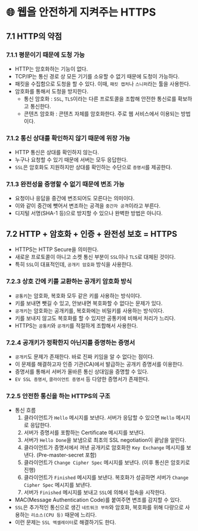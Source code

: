 # 🌐 웹을 안전하게 지켜주는 HTTPS
## 7.1 HTTP의 약점
### 7.1.1 평문이기 때문에 도청 가능
- HTTP는 암호화하는 기능이 없다.
- TCP/IP는 통신 경로 상 모든 기기를 소유할 수 없기 때문에 도청이 가능하다.
- 패킷을 수집함으로 도청을 할 수 있다. 이때, `패킷 캡처`나 `스니퍼`라는 툴을 사용한다.
- 암호화를 통해서 도청을 방지한다. 
  - 통신 암호화 : `SSL`, `TLS`이라는 다른 프로토콜을 조합해 안전한 통신로를 확보하고 통신한다.
  - 콘텐츠 암호화 : 콘텐츠 자체를 암호화한다. 주로 웹 서비스에서 이용되는 방법이다.
### 7.1.2 통신 상대를 확인하지 않기 때문에 위장 가능
- HTTP 통신은 상대를 확인하지 않는다. 
- 누구나 요청할 수 있기 때문에 서버는 모두 응답한다.
- `SSL`은 암호화도 지원하지만 상대를 확인하는 수단으로 `증명서`를 제공한다.
### 7.1.3 완전성을 증명할 수 없기 때문에 변조 가능
- 요청이나 응답을 중간에 변조되어도 모른다는 의미이다.
- 이와 같이 중간에 뺏어서 변조하는 공격을 `중간자 공격`이라고 부른다.
- 디지털 서명(SHA-1 등)으로 방지할 수 있으나 완벽한 방법은 아니다.

## 7.2 HTTP + 암호화 + 인증 + 완전성 보호 = HTTPS
- HTTPS는 HTTP Secure을 의미한다.
- 새로운 프로토콜이 아니고 소켓 통신 부분이 `SSL`이나 `TLS`로 대체된 것이다.
- 특히 `SSL`이 대표적인데, `공개키 암호화` 방식을 사용한다.
### 7.2.3 상호 간에 키를 교환하는 공개키 암호화 방식
- `공통키`는 암호화, 복호화 모두 같은 키를 사용하는 방식이다.
- 키를 보내면 뺏길 수 있고, 안보내면 복호화할 수 없다는 문제가 있다.
- `공개키`는 암호화는 공개키를, 복호화에는 비밀키를 사용하는 방식이다.
- 키를 보내지 않고도 복호화를 할 수 있지만 공통키에 비해서 처리가 느리다.
- HTTPS는 `공통키`와 `공개키`를 적절하게 조합해서 사용한다.
### 7.2.4 공개키가 정확한지 아닌지를 증명하는 증명서
- `공개키`도 문제가 존재한다. 바로 진짜 키임을 알 수 없다는 점이다.
- 이 문제를 해결하고자 인증 기관(CA)에서 발급하는 공개키 증명서를 이용한다.
- 증명서를 통해서 서버가 올바른 통신 상대임을 증명할 수 있다.
- `EV SSL 증명서`, `클라이언트 증명서` 등 다양한 증명서가 존재한다.
### 7.2.5 안전한 통신을 하는 HTTPS의 구조
- 통신 흐름
  1. 클라이언트가 `Hello` 메시지를 보낸다. 서버가 응답할 수 있으면 `Hello` 메시지로 응답한다.
  2. 서버가 증명서를 포함하는 Certificate 메시지를 보낸다.
  3. 서버가 `Hello Done`을 보냄으로 최초의 SSL negotiation이 끝남을 알린다.
  4. 클라이언트가 증명서에서 꺼낸 공개키로 암호화한 `Key Exchange` 메시지를 보낸다. (Pre-master-secret 포함)
  5. 클라이언트가 `Change Cipher Spec` 메시지를 보낸다. (이후 통신은 암호키로 진행)
  6. 클라이언트가 `Finished` 메시지를 보낸다. 복호화가 성공하면 서버가 `Change Cipher Spec` 메시지를 보낸다.
  7. 서버가 `Finished` 메시지를 보내고 `SSL`에 의해서 접속을 시작한다.
- MAC(Message Authentication Code)를 붙여주면 변조를 감지할 수 있다.
- `SSL`은 추가적인 통신으로 생긴 `네트워크 부하`와 암호화, 복호화를 위해 다량으로 사용하는 `리소스(CPU 등)` 때문에 느리다.
- 이런 문제는 `SSL 엑셀레이터`로 해결하기도 한다.

